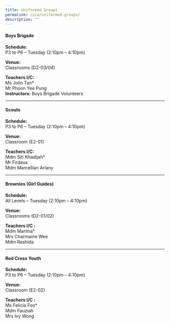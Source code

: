 ```yaml
---
title: Uniformed Groups
permalink: /cca/uniformed-groups/
description: ""
---
```

<h4><strong>Boys Brigade</strong></h4>
<p><strong>Schedule:<br /></strong>P3 to P6 &ndash; Tuesday (2:10pm &ndash; 4:10pm)</p>
<p><strong>Venue:<br /></strong>Classrooms (D2-03/04)</p>
<p><strong>Teachers I/C:<br /></strong>Ms Jolin Tan*<br />Mr Phoon Yee Pung<br /><strong>Instructors:</strong>&nbsp;Boys Brigade Volunteers</p>
<div><hr /></div>
<h4><strong>Scouts</strong></h4>
<p><strong>Schedule:<br /></strong>P3 to P6 &ndash; Tuesday (2:10pm &ndash; 4:10pm)</p>
<p><strong>Venue:<br /></strong>Classroom (E2-01)</p>
<p><strong>Teachers I/C:<br /></strong>Mdm Siti Khadijah*<br />Mr Firdaus<br />Mdm Marcellian Arlany</p>
<div><hr /></div>
<h4><strong>Brownies (Girl Guides)</strong></h4>
<p><strong>Schedule:<br /></strong>All Levels &ndash; Tuesday (2:10pm &ndash; 4:10pm)</p>
<p><strong>Venue:<br /></strong>Classrooms (D2-01/02)</p>
<p><strong>Teachers I/C :<br /></strong>Mdm Marlina*<br />Mrs Charmaine Wee<br />Mdm Rashida</p>
<div><hr /></div>
<h4><strong>Red Cross Youth</strong></h4>
<p><strong>Schedule:<br /></strong>P3 to P6 &ndash; Tuesday (2:10pm &ndash; 4:10pm)</p>
<p><strong>Venue:<br /></strong>Classroom (E2-02)</p>
<p><strong>Teachers I/C :<br /></strong>Ms Felicia Foo*<br />Mdm Fauziah<br />Mrs Ivy Wong</p>